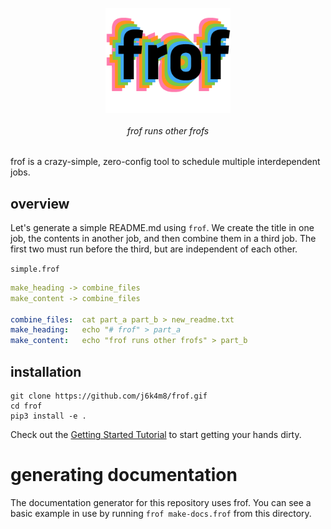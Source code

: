<p align=center><img align=center src='docs/frof.png' width=200 /></p>
<h6 align=center>frof runs other frofs</h6>

frof is a crazy-simple, zero-config tool to schedule multiple interdependent jobs.

## overview

Let's generate a simple README.md using `frof`. We create the title in one job, the contents in another job, and then combine them in a third job. The first two must run before the third, but are independent of each other.

`simple.frof`
```yml
make_heading -> combine_files
make_content -> combine_files

combine_files:  cat part_a part_b > new_readme.txt
make_heading:   echo "# frof" > part_a
make_content:   echo "frof runs other frofs" > part_b
```

## installation

```
git clone https://github.com/j6k4m8/frof.gif
cd frof
pip3 install -e .
```

Check out the [Getting Started Tutorial](docs/tutorial.md) to start getting your hands dirty.

# generating documentation

The documentation generator for this repository uses frof. You can see a basic example in use by running `frof make-docs.frof` from this directory.
